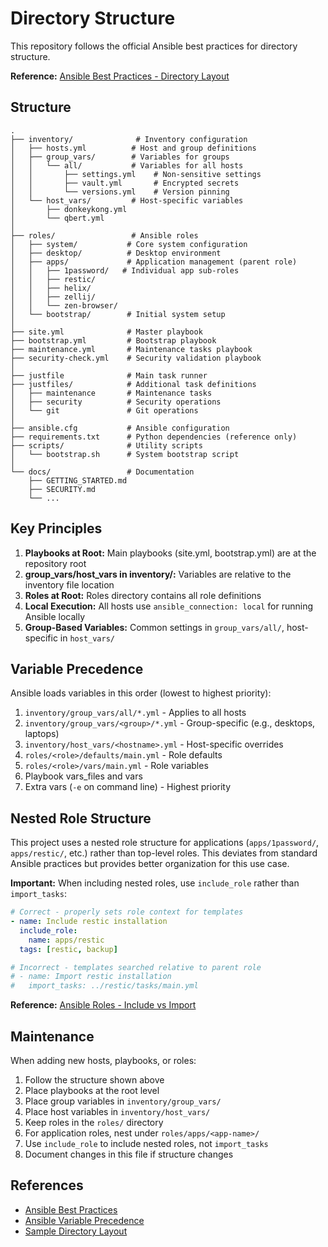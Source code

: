 # Directory Structure

This repository follows the official Ansible best practices for directory structure.

**Reference:** [Ansible Best Practices - Directory Layout](https://docs.ansible.com/ansible/latest/user_guide/playbooks_best_practices.html#directory-layout)

## Structure

```
.
├── inventory/              # Inventory configuration
│   ├── hosts.yml          # Host and group definitions
│   ├── group_vars/        # Variables for groups
│   │   └── all/           # Variables for all hosts
│   │       ├── settings.yml    # Non-sensitive settings
│   │       ├── vault.yml       # Encrypted secrets
│   │       └── versions.yml    # Version pinning
│   └── host_vars/         # Host-specific variables
│       ├── donkeykong.yml
│       └── qbert.yml
│
├── roles/                 # Ansible roles
│   ├── system/           # Core system configuration
│   ├── desktop/          # Desktop environment
│   ├── apps/             # Application management (parent role)
│   │   ├── 1password/   # Individual app sub-roles
│   │   ├── restic/
│   │   ├── helix/
│   │   ├── zellij/
│   │   └── zen-browser/
│   └── bootstrap/        # Initial system setup
│
├── site.yml              # Master playbook
├── bootstrap.yml         # Bootstrap playbook
├── maintenance.yml       # Maintenance tasks playbook
├── security-check.yml    # Security validation playbook
│
├── justfile              # Main task runner
├── justfiles/            # Additional task definitions
│   ├── maintenance       # Maintenance tasks
│   ├── security          # Security operations
│   └── git               # Git operations
│
├── ansible.cfg           # Ansible configuration
├── requirements.txt      # Python dependencies (reference only)
├── scripts/              # Utility scripts
│   └── bootstrap.sh      # System bootstrap script
│
└── docs/                 # Documentation
    ├── GETTING_STARTED.md
    ├── SECURITY.md
    └── ...
```

## Key Principles

1. **Playbooks at Root:** Main playbooks (site.yml, bootstrap.yml) are at the repository root
2. **group_vars/host_vars in inventory/:** Variables are relative to the inventory file location
3. **Roles at Root:** Roles directory contains all role definitions
4. **Local Execution:** All hosts use `ansible_connection: local` for running Ansible locally
5. **Group-Based Variables:** Common settings in `group_vars/all/`, host-specific in `host_vars/`

## Variable Precedence

Ansible loads variables in this order (lowest to highest priority):

1. `inventory/group_vars/all/*.yml` - Applies to all hosts
2. `inventory/group_vars/<group>/*.yml` - Group-specific (e.g., desktops, laptops)
3. `inventory/host_vars/<hostname>.yml` - Host-specific overrides
4. `roles/<role>/defaults/main.yml` - Role defaults
5. `roles/<role>/vars/main.yml` - Role variables
6. Playbook vars_files and vars
7. Extra vars (`-e` on command line) - Highest priority

## Nested Role Structure

This project uses a nested role structure for applications (`apps/1password/`, `apps/restic/`, etc.) rather than top-level roles. This deviates from standard Ansible practices but provides better organization for this use case.

**Important:** When including nested roles, use `include_role` rather than `import_tasks`:

```yaml
# Correct - properly sets role context for templates
- name: Include restic installation
  include_role:
    name: apps/restic
  tags: [restic, backup]

# Incorrect - templates searched relative to parent role
# - name: Import restic installation
#   import_tasks: ../restic/tasks/main.yml
```

**Reference:** [Ansible Roles - Include vs Import](https://docs.ansible.com/ansible/latest/playbook_guide/playbooks_reuse_roles.html)

## Maintenance

When adding new hosts, playbooks, or roles:

1. Follow the structure shown above
2. Place playbooks at the root level
3. Place group variables in `inventory/group_vars/`
4. Place host variables in `inventory/host_vars/`
5. Keep roles in the `roles/` directory
6. For application roles, nest under `roles/apps/<app-name>/`
7. Use `include_role` to include nested roles, not `import_tasks`
8. Document changes in this file if structure changes

## References

- [Ansible Best Practices](https://docs.ansible.com/ansible/latest/user_guide/playbooks_best_practices.html)
- [Ansible Variable Precedence](https://docs.ansible.com/ansible/latest/playbook_guide/playbooks_variables.html#variable-precedence-where-should-i-put-a-variable)
- [Sample Directory Layout](https://docs.ansible.com/ansible/latest/user_guide/playbooks_best_practices.html#directory-layout)
